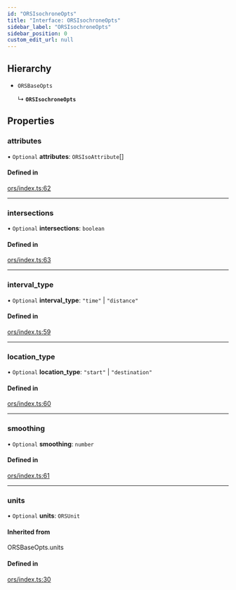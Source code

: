 ```yaml
---
id: "ORSIsochroneOpts"
title: "Interface: ORSIsochroneOpts"
sidebar_label: "ORSIsochroneOpts"
sidebar_position: 0
custom_edit_url: null
---
```


## Hierarchy

- `ORSBaseOpts`

  ↳ **`ORSIsochroneOpts`**

## Properties

### attributes

• `Optional` **attributes**: `ORSIsoAttribute`[]

#### Defined in

[ors/index.ts:62](https://github.com/chrstnbwnkl/routing-js/blob/f20a7c7/src/ors/index.ts#L62)

___

### intersections

• `Optional` **intersections**: `boolean`

#### Defined in

[ors/index.ts:63](https://github.com/chrstnbwnkl/routing-js/blob/f20a7c7/src/ors/index.ts#L63)

___

### interval\_type

• `Optional` **interval\_type**: ``"time"`` \| ``"distance"``

#### Defined in

[ors/index.ts:59](https://github.com/chrstnbwnkl/routing-js/blob/f20a7c7/src/ors/index.ts#L59)

___

### location\_type

• `Optional` **location\_type**: ``"start"`` \| ``"destination"``

#### Defined in

[ors/index.ts:60](https://github.com/chrstnbwnkl/routing-js/blob/f20a7c7/src/ors/index.ts#L60)

___

### smoothing

• `Optional` **smoothing**: `number`

#### Defined in

[ors/index.ts:61](https://github.com/chrstnbwnkl/routing-js/blob/f20a7c7/src/ors/index.ts#L61)

___

### units

• `Optional` **units**: `ORSUnit`

#### Inherited from

ORSBaseOpts.units

#### Defined in

[ors/index.ts:30](https://github.com/chrstnbwnkl/routing-js/blob/f20a7c7/src/ors/index.ts#L30)
